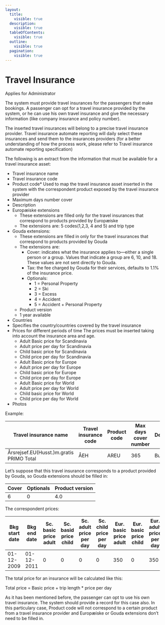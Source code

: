 ```yaml
---
layout:
  title:
    visible: true
  description:
    visible: true
  tableOfContents:
    visible: true
  outline:
    visible: true
  pagination:
    visible: true
---
```


# Travel Insurance

Applies for Administrator

The system must provide travel insurances for the passengers that make bookings. A passenger can opt for a travel insurance provided by the system, or he can use his own travel insurance and give the necessary information (like company insurance and policy number).

The inserted travel insurances will belong to a precise travel insurance provider. Travel insurance automate reporting will daily select these insurances and send them to the insurances providers (for a better understanding of how the process work, please refer to Travel insurance automate reporting specification)

The following is an extract from the information that must be available for a travel insurance asset:

* Travel insurance name
* Travel insurance code
* Product code\* Used to map the travel insurance asset inserted in the system with the correspondent product exposed by the travel insurance provider
* Maximum days number cover
* Description
* Europæiske extensions
  * These extensions are filled only for the travel insurances that correspond to products provided by Europæiske
  * The extensions are: 5 codes(1,2,3, 4 and 5) and trip type
* Gouda extensions:
  * These extensions are filled in only for the travel insurances that correspond to products provided by Gouda
  * The extensions are:
    * Cover: indicates what the insurance applies to—either a single person or a group. Values that indicate a group are 6, 10, and 18. These values are not sent directly to Gouda.
    * Tax: the fee charged by Gouda for their services, defaults to 1.1% of the insurance price.
    * Optionals:
      * 1 = Personal Property
      * 2 = Ski
      * 3 = Excess
      * 4 = Accident
      * 5 = Accident + Personal Property
  * Product version
  * 1 year available
* Countries
* Specifies the country/countries covered by the travel insurance
* Prices for different periods of time The prices must be inserted taking into account the insurance area and age.
  * Adult Basic price for Scandinavia
  * Adult price per day for Scandinavia
  * Child basic price for Scandinavia
  * Child price per day for Scandinavia
  * Adult Basic price for Europe
  * Adult price per day for Europe
  * Child basic price for Europe
  * Child price per day for Europe
  * Adult Basic price for World
  * Adult price per day for World
  * Child basic price for World
  * Child price per day for World
* Photos

Example:

| Travel insurance name                    | Travel insurance code | Product code | Max days cover number | Description | Countries |
| ---------------------------------------- | --------------------- | ------------ | --------------------- | ----------- | --------- |
| Årsrejsef.EU(Husst.)m.gratis PRIMO Total | ÅEH                   | AREU         | 365                   | Bulgary     | Kreta     |

Let’s suppose that this travel insurance corresponds to a product provided by Gouda, so Gouda extensions should be filled in:

| Cover | Optionals | Product version |
| ----- | --------- | --------------- |
| 6     | 0         | 4.0             |

The correspondent prices:

| Bkg start date | Bkg end date | Sc. basic price adult | Sc. basid price child | Sc. adult price per day | Sc. child price per day | Eur. basic price adult | Eur. basic price child | Eur. adult price per day | Eur. child price per day | W. basic price adult | W. basic price child | W. adult price per day | W. child price per day |
| -------------- | ------------ | --------------------- | --------------------- | ----------------------- | ----------------------- | ---------------------- | ---------------------- | ------------------------ | ------------------------ | -------------------- | -------------------- | ---------------------- | ---------------------- |
| 01-12-2009     | 01-12-2011   | 0                     | 0                     | 0                       | 0                       | 350                    | 0                      | 350                      | 0                        | 0                    | 0                    | 0                      | 0                      |

The total price for an insurance will be calculated like this:

Total price = Basic price + trip length \* price per day

As it has been mentioned before, the passenger can opt to use his own travel insurance. The system should provide a record for this case also. In this particulary case, Product code will not correspond to a certain product from a travel insurance provider and Europæiske or Gouda extensions don’t need to be filled in.

